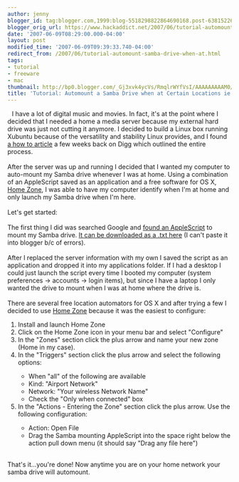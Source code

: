 ```yaml
---
author: jenny
blogger_id: tag:blogger.com,1999:blog-5518298822864690168.post-6381522651580082609
blogger_orig_url: https://www.hackaddict.net/2007/06/tutorial-automount-samba-drive-when-at.html
date: '2007-06-09T08:29:00.000-04:00'
layout: post
modified_time: '2007-06-09T09:39:33.740-04:00'
redirect_from: /2007/06/tutorial-automount-samba-drive-when-at.html
tags:
- tutorial
- freeware
- mac
thumbnail: http://bp0.blogger.com/_Gj3xvk4ycVs/RmqlrWYfVsI/AAAAAAAAAM0/aVVQUx3X6EM/s72-c/AppIcon.png
title: 'Tutorial: Automount a Samba Drive when at Certain Locations ie Home'
---
```


<a onblur="try {parent.deselectBloggerImageGracefully();} catch(e) {}" href="http://bp0.blogger.com/_Gj3xvk4ycVs/RmqlrWYfVsI/AAAAAAAAAM0/aVVQUx3X6EM/s1600-h/AppIcon.png"><img style="margin: 0pt 10px 10px 0pt; float: left; cursor: pointer;" src="http://bp0.blogger.com/_Gj3xvk4ycVs/RmqlrWYfVsI/AAAAAAAAAM0/aVVQUx3X6EM/s320/AppIcon.png" alt="" id="BLOGGER_PHOTO_ID_5074050094347540162" border="0" /></a>I have a lot of digital music and movies.  In fact, it's at the point where I decided that I needed a home a media server because my external hard drive was just not cutting it anymore.  I decided to build a Linux box running Xubuntu because of the versatility and stability Linux provides, and I found <a href="http://www.bit-tech.net/bits/2007/06/05/build_your_own_server/1">a how to article</a> a few weeks back on Digg which outlined the entire process.<br /><br />After the server was up and running I decided that I wanted my computer to auto-mount my Samba drive whenever I was at home.   Using a combination of an AppleScript saved as an application and a free software for OS X, <a href="http://metaquark.de/homezone/">Home Zone</a>, I was able to have my computer identify when I'm at home and only launch my Samba drive when I'm here.<br /><br />Let's get started:<br /><br />The first thing I did was searched Google and <a href="http://forums.macosxhints.com/archive/index.php/t-16189.html">found an AppleScript</a> to mount my Samba drive.  <a href="http://www.divshare.com/download/886266-ce9">It can be downloaded as a .txt here</a> (I can't paste it into blogger b/c of errors).<br /><br />After I replaced the server information with my own I saved the script as an application and dropped it into my applications folder.  If I had a desktop I could just launch the script every time I booted my computer (system preferences -> accounts -> login items), but since I have a laptop I only wanted the drive to mount when I was at home where the drive is.<br /><br />There are several free location automators for OS X and after trying a few I decided to use <a href="http://metaquark.de/homezone/">Home Zone</a> because it was the easiest to configure:<ol><li>Install and launch Home Zone</li><li>Click on the Home Zone icon in your menu bar and select "Configure"</li><li>In the "Zones" section click the plus arrow and name your new zone (Home in my case).</li><li>In the "Triggers" section click the plus arrow and select the following options:</li><ul><li>When "all" of the following are available</li><li>Kind: "Airport Network"</li><li>Network: "Your wireless Network Name"</li><li>Check the "Only when connected" box</li></ul><li>In the "Actions - Entering the Zone" section click the plus arrow.  Use the following configuration:<br /></li><ul><li>Action: Open File</li><li>Drag the Samba mounting AppleScript into the space right below the action pull down menu (it should say "Drag any file here")<br /><br /><a onblur="try {parent.deselectBloggerImageGracefully();} catch(e) {}" href="http://bp0.blogger.com/_Gj3xvk4ycVs/RmqtPWYfVuI/AAAAAAAAANE/j8mgMz0nfAE/s1600-h/ishot-2.jpg"><img style="margin: 0px auto 10px; display: block; text-align: center; cursor: pointer;" src="http://bp0.blogger.com/_Gj3xvk4ycVs/RmqtPWYfVuI/AAAAAAAAANE/j8mgMz0nfAE/s400/ishot-2.jpg" alt="" id="BLOGGER_PHOTO_ID_5074058409404225250" border="0" /></a></li></ul></ol>That's it...you're done!  Now anytime you are on your home network your samba drive will automount.<br /><workgroup><user><pwd><server></server></pwd></user></workgroup>